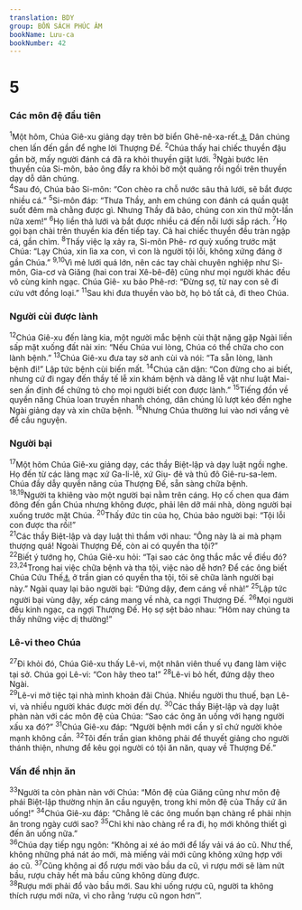 ```yaml
---
translation: BDY
group: BỐN SÁCH PHÚC ÂM
bookName: Lưu-ca 
bookNumber: 42
---
```


<div class="title"><h1>5</h1><h3>Các môn đệ đầu tiên</h3></div>
<span class="verse lu_5_1"><sup>1</sup>Một hôm, Chúa Giê-xu giảng dạy trên bờ biển Ghê-nê-xa-rết.<a href="#" data-toggle="tooltip" data-placement="bottom" title="Tức là biển Ga-li-lê">⚓</a> Dân chúng chen lấn đến gần để nghe lời Thượng Đế. </span>
<span class="verse lu_5_2"><sup>2</sup>Chúa thấy hai chiếc thuyền đậu gần bờ, mấy người đánh cá đã ra khỏi thuyền giặt lưới. </span>
<span class="verse lu_5_3"><sup>3</sup>Ngài bước lên thuyền của Si-môn, bảo ông đẩy ra khỏi bờ một quãng rồi ngồi trên thuyền dạy dỗ dân chúng.<br/></span>
<span class="verse lu_5_4"><sup>4</sup>Sau đó, Chúa bảo Si-môn: “Con chèo ra chỗ nước sâu thả lưới, sẽ bắt được nhiều cá.” </span>
<span class="verse lu_5_5"><sup>5</sup>Si-môn đáp: “Thưa Thầy, anh em chúng con đánh cá quần quật suốt đêm mà chằng được gì. Nhưng Thầy đã bảo, chúng con xin thử một-lần nữa xem!” </span>
<span class="verse lu_5_6"><sup>6</sup>Họ liền thả lưới và bắt được nhiều cá đến nỗi lưới sắp rách. </span>
<span class="verse lu_5_7"><sup>7</sup>Họ gọi bạn chài trên thuyền kia đến tiếp tay. Cả hai chiếc thuyền đều tràn ngập cá, gần chìm. </span>
<span class="verse lu_5_8"><sup>8</sup>Thấy việc lạ xảy ra, Si-môn Phê- rơ quỳ xuống trước mặt Chúa: “Lạy Chúa, xin lìa xa con, vì con là người tội lỗi, không xứng đáng ở gần Chúa.” </span>
<span class="verse lu_5_9 lu_5_10"><sup>9,10</sup>Vì mẻ lưới quá lớn, nên các tay chài chuyên nghiệp như Si-môn, Gia-cơ và Giăng (hai con trai Xê-bê-đê) cũng như mọi người khác đều vô cùng kinh ngạc. Chúa Giê- xu bảo Phê-rơ: “Đừng sợ, từ nay con sẽ đi cứu vớt đồng loại.” </span>
<span class="verse lu_5_11"><sup>11</sup>Sau khi đưa thuyền vào bờ, họ bỏ tất cả, đi theo Chúa.</span>
<div class="title"><h3>Người cùi được lành</h3></div>
<span class="verse lu_5_12"><sup>12</sup>Chúa Giê-xu đến làng kia, một người mắc bệnh cùi thật nặng gặp Ngài liền sấp mặt xuống đất nài xin: “Nếu Chúa vui lòng, Chúa có thể chữa cho con lành bệnh.” </span>
<span class="verse lu_5_13"><sup>13</sup>Chúa Giê-xu đưa tay sờ anh cùi và nói: “Ta sẵn lòng, lành bệnh đi!” Lập tức bệnh cùi biến mất. </span>
<span class="verse lu_5_14"><sup>14</sup>Chúa căn dặn: “Con đừng cho ai biết, nhưng cứ đi ngay đến thầy tế lễ xin khám bệnh và dâng lễ vật như luật Mai-sen ấn định để chứng tỏ cho mọi người biết con được lành.” </span>
<span class="verse lu_5_15"><sup>15</sup>Tiếng đồn về quyền năng Chúa loan truyền nhanh chóng, dân chúng lũ lượt kéo đến nghe Ngài giảng dạy và xin chữa bệnh. </span>
<span class="verse lu_5_16"><sup>16</sup>Nhưng Chúa thường lui vào nơi vắng vẻ để cầu nguyện.</span>
<div class="title"><h3>Người bại</h3></div>
<span class="verse lu_5_17"><sup>17</sup>Một hôm Chúa Giê-xu giảng dạy, các thầy Biệt-lập và dạy luật ngồi nghe. Họ đến từ các làng mạc xứ Ga-li-lê, xứ Giu- đê và thủ đô Giê-ru-sa-lem. Chúa đầy dẫy quyền năng của Thượng Đế, sẵn sàng chữa bệnh.<br/></span>
<span class="verse lu_5_18 lu_5_19"><sup>18,19</sup>Người ta khiêng vào một người bại nằm trên cáng. Họ cố chen qua đám đông đến gần Chúa nhưng không được, phải lên dỡ mái nhà, dòng người bại xuống trước mặt Chúa. </span>
<span class="verse lu_5_20"><sup>20</sup>Thấy đức tin của họ, Chúa bảo người bại: “Tội lỗi con được tha rồi!”<br/></span>
<span class="verse lu_5_21"><sup>21</sup>Các thầy Biệt-lập và dạy luật thì thầm với nhau: “Ông này là ai mà phạm thượng quá! Ngoài Thượng Đế, còn ai có quyền tha tội?”<br/></span>
<span class="verse lu_5_22"><sup>22</sup>Biết ý tướng họ, Chúa Giê-xu hỏi: “Tại sao các ông thắc mắc về điều đó? </span>
<span class="verse lu_5_23 lu_5_24"><sup>23,24</sup>Trong hai việc chữa bệnh và tha tội, việc nào dễ hơn? Để các ông biết Chúa Cứu Thế<a href="#" data-toggle="tooltip" data-placement="bottom" title="Nt Con Loài Người">⚓</a> ở trần gian có quyền tha tội, tôi sẽ chữa lành người bại này.” Ngài quay lại bảo người bại: “Đứng dậy, đem cáng về nhà!” </span>
<span class="verse lu_5_25"><sup>25</sup>Lập tức người bại vùng dậy, xếp cáng mang về nhà, ca ngợi Thượng Đế. </span>
<span class="verse lu_5_26"><sup>26</sup>Mọi người đều kinh ngạc, ca ngợi Thượng Đế. Họ sợ sệt bảo nhau: “Hôm nay chúng ta thấy những việc dị thường!”</span>
<div class="title"><h3>Lê-vi theo Chúa</h3></div>
<span class="verse lu_5_27"><sup>27</sup>Đi khỏi đó, Chúa Giê-xu thấy Lê-vi, một nhân viên thuế vụ đang làm việc tại sở. Chúa gọi Lê-vi: “Con hãy theo ta!” </span>
<span class="verse lu_5_28"><sup>28</sup>Lê-vi bỏ hết, đứng dậy theo Ngài.<br/></span>
<span class="verse lu_5_29"><sup>29</sup>Lê-vi mở tiệc tại nhà mình khoản đãi Chúa. Nhiều người thu thuế, bạn Lê-vi, và nhiều người khác được mời đến dự. </span>
<span class="verse lu_5_30"><sup>30</sup>Các thầy Biệt-lập và dạy luật phàn nàn với các môn đệ của Chúa: “Sao các ông ăn uống với hạng người xấu xa đó?” </span>
<span class="verse lu_5_31"><sup>31</sup>Chúa Giê-xu đáp: “Người bệnh mới cần y sĩ chứ người khỏe mạnh không cần. </span>
<span class="verse lu_5_32"><sup>32</sup>Tôi đến trần gian không phải để thuyết giảng cho người thánh thiện, nhưng để kêu gọi người có tội ăn năn, quay về Thượng Đế.”</span>
<div class="title"><h3>Vấn đề nhịn ăn</h3></div>
<span class="verse lu_5_33"><sup>33</sup>Người ta còn phàn nàn với Chúa: “Môn đệ của Giăng cũng như môn đệ phái Biệt-lập thường nhịn ăn cầu nguyện, trong khi môn đệ của Thầy cứ ăn uống!” </span>
<span class="verse lu_5_34"><sup>34</sup>Chúa Giê-xu đáp: “Chẳng lẽ các ông muốn bạn chàng rể phải nhịn ăn trong ngày cưới sao? </span>
<span class="verse lu_5_35"><sup>35</sup>Chỉ khi nào chàng rể ra đi, họ mới không thiết gì đến ăn uống nữa.”<br/></span>
<span class="verse lu_5_36"><sup>36</sup>Chúa dạy tiếp ngụ ngôn: “Không ai xé áo mới để lấy vải vá áo cũ. Như thế, không những phá nát áo mới, mà miếng vải mới cũng không xứng hợp với áo cũ. </span>
<span class="verse lu_5_37"><sup>37</sup>Cũng không ai đổ rượu mới vào bầu da cũ, vì rượu mới sẽ làm nứt bầu, rượu chảy hết mà bầu cũng không dùng được.<br/></span>
<span class="verse lu_5_38"><sup>38</sup>Rượu mới phải đổ vào bầu mới. Sau khi uống rượu cũ, người ta không thích rượu mới nữa, vì cho rằng ‘rượu cũ ngon hơn’”.</span>
